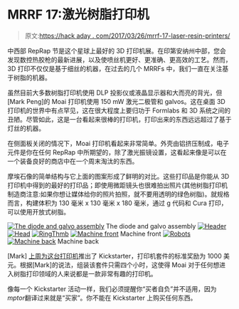 # MRRF 17:激光树脂打印机

> 原文:[https://hack aday . com/2017/03/26/mrrf-17-laser-resin-printers/](https://hackaday.com/2017/03/26/mrrf-17-laser-resin-printers/)

中西部 RepRap 节是这个星球上最好的 3D 打印机展。在印第安纳州中部，您会发现数控热胶枪的最新进展，以及使喷丝机更好、更准确、更高效的工艺。然而，3D 打印不仅仅是基于细丝的机器，在过去的几个 MRRFs 中，我们一直在关注基于树脂的机器。

虽然目前大多数树脂打印机使用 DLP 投影仪或液晶显示器和大而亮的背光，但[Mark Peng]的 Moai 打印机使用 150 mW 激光二极管和 galvos。这在桌面 3D 打印机的世界中有点罕见，这在很大程度上要归功于 Formlabs 和 3D 系统之间的丑陋。尽管如此，这是一台看起来很棒的打印机，打印出来的东西远远超过了基于灯丝的机器。

在侧面板关闭的情况下，Moai 打印机看起来非常简单。外壳由铝挤压制成，电子元件是你在任何 RepRap 中所期望的，除了激光振镜设置，这看起来像是可以在一个装备良好的商店中在一个周末淘汰的东西。

摩埃石像的简单结构与它上面的图案形成了鲜明的对比。这些打印品是你能从 3D 打印机中得到的最好的打印品；即使用微距镜头也很难拍出照片(其他树脂打印机制造商注意:如果你想让媒体给你的照片拍照，就不要用透明的绿色树脂)。就规格而言，构建体积为 130 毫米 x 130 毫米 x 180 毫米，通过 g 代码和 Cura 打印，可以使用开放式树脂。

 [![The diode and galvo assembly](../Images/1cf2dbfb482b56f5f7c0cc591f615a81.png "DiodeGalvo")](https://i0.wp.com/hackaday.com/wp-content/uploads/2017/03/diodegalvo.jpg?ssl=1) The diode and galvo assembly [![Header](../Images/a9a936f1e250204870be914a2556d761.png "Header")](https://i0.wp.com/hackaday.com/wp-content/uploads/2017/03/header.jpg?ssl=1)  [![Head](../Images/4e534721ee928f750b96fee06b2a4bae.png "Head")](https://i0.wp.com/hackaday.com/wp-content/uploads/2017/03/head.jpg?ssl=1)  [![RingThmb](../Images/61111ecdefa23f5c77dbf4242ba725cc.png "RingThmb")](https://i0.wp.com/hackaday.com/wp-content/uploads/2017/03/ringthmb.jpg?ssl=1)  [![Machine front](../Images/266d4eb15b0705bca905b90269f719bb.png "FullMachine")](https://i0.wp.com/hackaday.com/wp-content/uploads/2017/03/fullmachine.jpg?ssl=1) Machine front [![Robots](../Images/e0136fcd2007d713bc0e024ca1ba8a05.png "Robots")](https://i0.wp.com/hackaday.com/wp-content/uploads/2017/03/robots.jpg?ssl=1)  [![Machine back](../Images/95c1510d67af284d3dda753ee6ea91aa.png "MachineBack")](https://i0.wp.com/hackaday.com/wp-content/uploads/2017/03/machineback.jpg?ssl=1) Machine back

[Mark] [上周为这台打印机](https://www.kickstarter.com/projects/1554809440/moai-affordable-high-resolution-laser-sla-3d-print)推出了 Kickstarter，打印机套件的标准奖励为 1000 美元。根据[Mark]的说法，组装该套件只需四个小时，这使得 Moai 对于任何想进入树脂打印领域的人来说都是一款非常有趣的打印机。

像每一个 Kickstarter 活动一样，我们必须提醒你“买者自负”并不适用，因为*mptor*翻译过来就是“买家”。你不能在 Kickstarter 上购买任何东西。